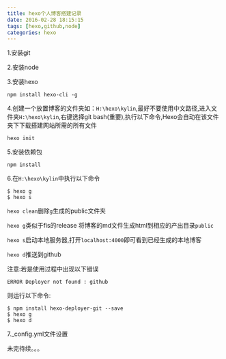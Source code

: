 ```yaml
---
title: hexo个人博客搭建记录
date: 2016-02-28 18:15:15
tags: [hexo,github,node]
categories: hexo
---
```

1.安装git

2.安装node

3.安装hexo

```
npm install hexo-cli -g
```
4.创建一个放置博客的文件夹如：`H:\hexo\kylin`,最好不要使用中文路径,进入文件夹`H:\hexo\kylin`,右键选择git bash(重要),执行以下命令,Hexo会自动在该文件夹下下载搭建网站所需的所有文件

```
hexo init
```
5.安装依赖包
```
npm install 
```
6.在`H:\hexo\kylin`中执行以下命令
```
$ hexo g
$ hexo s
```
`hexo clean`删除`g`生成的public文件夹

`hexo g`类似于fis的release 将博客的md文件生成html到相应的产出目录`public`

`hexo s`启动本地服务器,打开`localhost:4000`即可看到已经生成的本地博客

`hexo d`推送到github

注意:若是使用过程中出现以下错误

```
ERROR Deployer not found : github
```

则运行以下命令:
```
$ npm install hexo-deployer-git --save
$ hexo g
$ hexo d
```

7._config.yml文件设置

未完待续。。。



